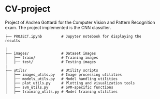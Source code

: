 # CV-project
Project of Andrea Gottardi for the Computer Vision and Pattern Recognition exam. The project implemented is the CNN classifier.

```
├── PROJECT.ipynb         # Jupyter notebook for displaying the results

|
├── images/               # Dataset images
│   ├── train/            # Training images
│   ├── test/             # Testing images
|
├── utils/                # Utility scripts
│   ├── images_utils.py   # Image processing utilities
│   ├── models_utils.py   # Model handling utilities
│   ├── plot_utils.py     # Plotting and visualization tools
│   ├── svm_utils.py      # SVM-specific functions
│   ├── training_utils.py # Model training utilities
```
